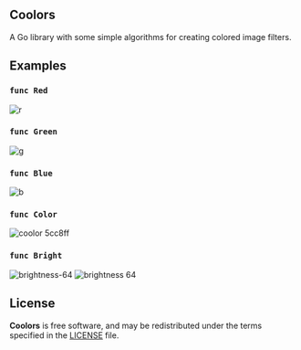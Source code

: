 Coolors
-------
A Go library with some simple algorithms for creating colored image filters.

Examples
--------
### `func Red`
![r](https://user-images.githubusercontent.com/764518/29550937-106f6a98-86d6-11e7-9c15-26105aae9236.png)

### `func Green`
![g](https://user-images.githubusercontent.com/764518/29550948-17c82e38-86d6-11e7-9d77-9c2695214eff.png)

### `func Blue`
![b](https://user-images.githubusercontent.com/764518/29550954-1e12c4ce-86d6-11e7-8aee-0aa49ffa6a75.png)

### `func Color`
![coolor 5cc8ff](https://user-images.githubusercontent.com/764518/29551000-5805fa84-86d6-11e7-985e-2ec1a0a2ea91.png)

### `func Bright`
![brightness-64](https://user-images.githubusercontent.com/764518/29551022-78493cfc-86d6-11e7-9a04-c01044091515.png)
![brightness 64](https://user-images.githubusercontent.com/764518/29551023-7861b98a-86d6-11e7-8706-d611163a8ba3.png)

License
--------
**Coolors** is free software, and may be redistributed under the terms specified in the [LICENSE](/LICENSE) file.
